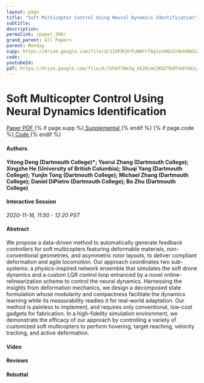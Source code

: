 ```yaml
---
layout: page
title: "Soft Multicopter Control Using Neural Dynamics Identification"
subtitle: 
description:
permalink: /paper_396/
grand_parent: All Papers
parent: Monday
supp: https://drive.google.com/file/d/1IdF0CHrFuBWYrTAg1snHQxSi9ek9bECd/view
code: 
youtubeId: 
pdf: https://drive.google.com/file/d/1VhGffWmJq_XX28imCZKOZTEOTVmFX8U1/view
---
```


# Soft Multicopter Control Using Neural Dynamics Identification

<a href="https://drive.google.com/file/d/1VhGffWmJq_XX28imCZKOZTEOTVmFX8U1/view" target="_blank" rel="noopener noreferrer" class="btn btn-blue"><i class="fa fa-file-text-o" aria-hidden="true"></i> Paper PDF </a> {% if page.supp %}<a href="https://drive.google.com/file/d/1IdF0CHrFuBWYrTAg1snHQxSi9ek9bECd/view" target="_blank" rel="noopener noreferrer" class="btn btn-green"><i class="fa fa-file-text-o" aria-hidden="true"></i> Supplemental </a>{% endif %} {% if page.code %}<a href="" target="_blank" rel="noopener noreferrer" class="btn btn-green"><i class="fa fa-github" aria-hidden="true"></i> Code </a>{% endif %} 

#### Authors
**Yitong Deng (Dartmouth College)*; Yaorui Zhang (Dartmouth College); Xingzhe He (University of British Columbia); Shuqi Yang (Dartmouth College); Yunjin Tong (Dartmouth College); Michael Zhang (Dartmouth College); Daniel DiPietro (Dartmouth College); Bo Zhu (Dartmouth College)**

#### Interactive Session
*2020-11-16, 11:50 - 12:20 PST*

#### Abstract
We propose a data-driven method to automatically generate feedback controllers for soft multicopters featuring deformable materials, non-conventional geometries, and asymmetric rotor layouts, to deliver compliant deformation and agile locomotion. Our approach coordinates two sub-systems: a physics-inspired network ensemble that simulates the soft drone dynamics and a custom LQR control loop enhanced by a novel online-relinearization scheme to control the neural dynamics. Harnessing the insights from deformation mechanics, we design a decomposed state formulation whose modularity and compactness facilitate the dynamics learning while its measurability readies it for real-world adaptation. Our method is painless to implement, and requires only conventional, low-cost gadgets for fabrication. In a high-fidelity simulation environment, we demonstrate the efficacy of our approach by controlling a variety of customized soft multicopters to perform hovering, target reaching, velocity tracking, and active deformation.

#### Video 

#### Reviews

#### Rebuttal

